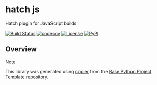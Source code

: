 # hatch js

Hatch plugin for JavaScript builds

[![Build Status](https://github.com/python-project-templates/hatch-js/actions/workflows/build.yaml/badge.svg?branch=main&event=push)](https://github.com/python-project-templates/hatch-js/actions/workflows/build.yaml)
[![codecov](https://codecov.io/gh/python-project-templates/hatch-js/branch/main/graph/badge.svg)](https://codecov.io/gh/python-project-templates/hatch-js)
[![License](https://img.shields.io/github/license/python-project-templates/hatch-js)](https://github.com/python-project-templates/hatch-js)
[![PyPI](https://img.shields.io/pypi/v/hatch-js.svg)](https://pypi.python.org/pypi/hatch-js)

## Overview

> [!NOTE]
> This library was generated using [copier](https://copier.readthedocs.io/en/stable/) from the [Base Python Project Template repository](https://github.com/python-project-templates/base).
